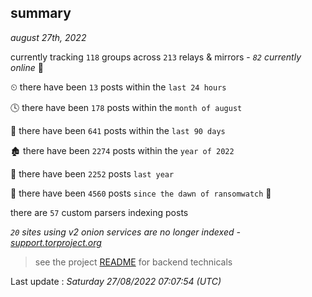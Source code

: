 
## summary
_august 27th, 2022_

currently tracking `118` groups across `213` relays & mirrors - _`82` currently online_ 📡

⏲ there have been `13` posts within the `last 24 hours`

🕓 there have been `178` posts within the `month of august`

📅 there have been `641` posts within the `last 90 days`

🏚 there have been `2274` posts within the `year of 2022`

🚀 there have been `2252` posts `last year`

🦕 there have been `4560` posts `since the dawn of ransomwatch` 🐣

there are `57` custom parsers indexing posts

_`20` sites using v2 onion services are no longer indexed - [support.torproject.org](https://support.torproject.org/onionservices/v2-deprecation/)_

> see the project [README](https://github.com/jmousqueton/ransomwatch#readme) for backend technicals



Last update : _Saturday 27/08/2022 07:07:54 (UTC)_

